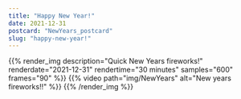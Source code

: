 ```yaml
---
title: "Happy New Year!"
date: 2021-12-31
postcard: "NewYears_postcard"
slug: "happy-new-year!"
---
```


{{% render_img
  description="Quick New Years fireworks!"
  renderdate="2021-12-31"
  rendertime="30 minutes"
  samples="600"
  frames="90"
  %}}
{{% video path="img/NewYears" alt="New years fireworks!!" %}}
{{% /render_img %}}

